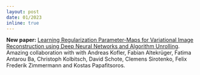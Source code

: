 ```yaml
---
layout: post
date: 01/2023
inline: true
---
```


**New paper:** [Learning Regularization Parameter-Maps for Variational Image Reconstruction using Deep Neural Networks and Algorithm Unrolling](https://arxiv.org/abs/2301.05888). Amazing collaboration with with Andreas Kofler, Fabian Altekrüger, Fatima Antarou Ba, Christoph Kolbitsch, David Schote, Clemens Sirotenko, Felix Frederik Zimmermann and Kostas Papafitsoros.